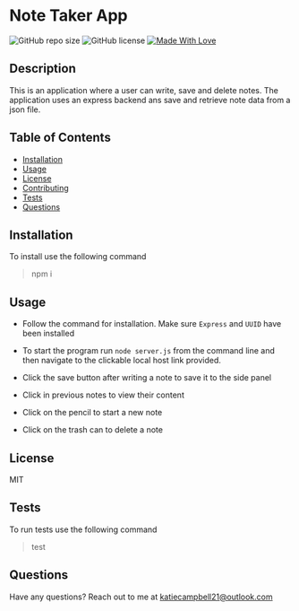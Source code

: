 # Note Taker App

 

 ![GitHub repo size](https://img.shields.io/github/repo-size/katiec2116/weather-dashboard) ![GitHub license](https://img.shields.io/badge/license-MIT-green.svg) [![Made With Love](https://img.shields.io/badge/Made%20With-Love-orange.svg)](https://github.com/chetanraj/awesome-github-badges)



## Description 
This is an application where a user can write, save and delete notes. The application uses an express backend ans save and retrieve note data from a json file.



## Table of Contents
- [Installation](#installation)
- [Usage](#usage)
- [License](#license)
- [Contributing](#contributing)
- [Tests](#tests)
- [Questions](#questions)




## Installation

To install use the following command

> npm i



## Usage
- Follow the command for installation. Make sure `Express` and `UUID` have been installed

- To start the program run `node server.js` from the command line and then navigate to the clickable local host link provided.

- Click the save button after writing a note to save it to the side panel
- Click in previous notes to view their content
- Click on the pencil to start a new note
- Click on the trash can to delete a note


## License

MIT






## Tests

To run tests use the following command 

> test



## Questions

Have any questions? Reach out to me at katiecampbell21@outlook.com

